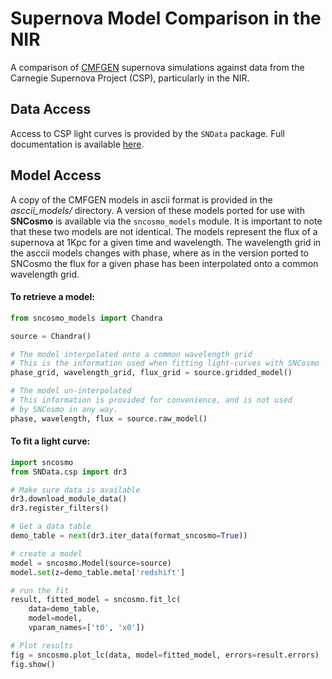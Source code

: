# Supernova Model Comparison in the NIR

A comparison of [CMFGEN](http://kookaburra.phyast.pitt.edu/hillier/web/CMFGEN.htm) supernova simulations against data from the Carnegie Supernova Project (CSP),
particularly in the NIR. 



## Data Access

Access to CSP light curves is provided by the `SNData` package. Full documentation is available [here](https://sn-data.readthedocs.io/en/latest/index.html).




## Model Access

A copy of the CMFGEN models in ascii format is provided in the *asccii_models/* directory. A version of these models ported for use with **SNCosmo** is available via the `sncosmo_models` module. It is important to note that these two models are not identical. The models represent the flux of a supernova at 1Kpc for a given time and wavelength. The wavelength grid in the asccii models changes with phase, where as in the version ported to SNCosmo the flux for a given phase has been interpolated onto a common wavelength grid. 



#### To retrieve a model:

```Python
from sncosmo_models import Chandra

source = Chandra()

# The model interpolated onto a common wavelength grid
# This is the information used when fitting light-curves with SNCosmo
phase_grid, wavelength_grid, flux_grid = source.gridded_model()

# The model un-interpolated
# This information is provided for convenience, and is not used
# by SNCosmo in any way.
phase, wavelength, flux = source.raw_model()
```



#### To fit a light curve:

```Python
import sncosmo
from SNData.csp import dr3

# Make sure data is available
dr3.download_module_data()
dr3.register_filters()

# Get a data table
demo_table = next(dr3.iter_data(format_sncosmo=True))

# create a model
model = sncosmo.Model(source=source)
model.set(z=demo_table.meta['redshift']

# run the fit
result, fitted_model = sncosmo.fit_lc(
    data=demo_table,
    model=model,
    vparam_names=['t0', 'x0'])

# Plot results
fig = sncosmo.plot_lc(data, model=fitted_model, errors=result.errors)
fig.show()
```



